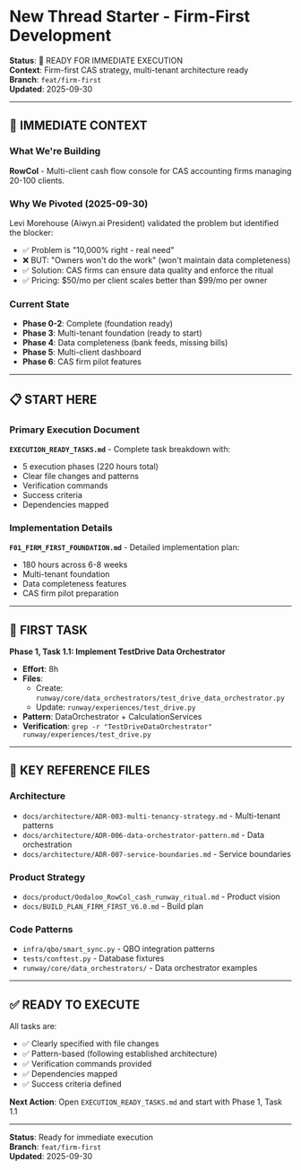 # New Thread Starter - Firm-First Development

**Status**: 🚀 READY FOR IMMEDIATE EXECUTION  
**Context**: Firm-first CAS strategy, multi-tenant architecture ready  
**Branch**: `feat/firm-first`  
**Updated**: 2025-09-30

---

## **🎯 IMMEDIATE CONTEXT**

### **What We're Building**
**RowCol** - Multi-client cash flow console for CAS accounting firms managing 20-100 clients.

### **Why We Pivoted (2025-09-30)**
Levi Morehouse (Aiwyn.ai President) validated the problem but identified the blocker:
- ✅ Problem is "10,000% right - real need"  
- ❌ BUT: "Owners won't do the work" (won't maintain data completeness)
- ✅ Solution: CAS firms can ensure data quality and enforce the ritual
- ✅ Pricing: $50/mo per client scales better than $99/mo per owner

### **Current State**
- **Phase 0-2**: Complete (foundation ready)
- **Phase 3**: Multi-tenant foundation (ready to start)
- **Phase 4**: Data completeness (bank feeds, missing bills)
- **Phase 5**: Multi-client dashboard
- **Phase 6**: CAS firm pilot features

---

## **📋 START HERE**

### **Primary Execution Document**
**`EXECUTION_READY_TASKS.md`** - Complete task breakdown with:
- 5 execution phases (220 hours total)
- Clear file changes and patterns
- Verification commands
- Success criteria
- Dependencies mapped

### **Implementation Details**
**`F01_FIRM_FIRST_FOUNDATION.md`** - Detailed implementation plan:
- 180 hours across 6-8 weeks
- Multi-tenant foundation
- Data completeness features
- CAS firm pilot preparation

---

## **🚀 FIRST TASK**

**Phase 1, Task 1.1: Implement TestDrive Data Orchestrator**
- **Effort**: 8h
- **Files**: 
  - Create: `runway/core/data_orchestrators/test_drive_data_orchestrator.py`
  - Update: `runway/experiences/test_drive.py`
- **Pattern**: DataOrchestrator + CalculationServices
- **Verification**: `grep -r "TestDriveDataOrchestrator" runway/experiences/test_drive.py`

---

## **📁 KEY REFERENCE FILES**

### **Architecture**
- `docs/architecture/ADR-003-multi-tenancy-strategy.md` - Multi-tenant patterns
- `docs/architecture/ADR-006-data-orchestrator-pattern.md` - Data orchestration
- `docs/architecture/ADR-007-service-boundaries.md` - Service boundaries

### **Product Strategy**
- `docs/product/Oodaloo_RowCol_cash_runway_ritual.md` - Product vision
- `docs/BUILD_PLAN_FIRM_FIRST_V6.0.md` - Build plan

### **Code Patterns**
- `infra/qbo/smart_sync.py` - QBO integration patterns
- `tests/conftest.py` - Database fixtures
- `runway/core/data_orchestrators/` - Data orchestrator examples

---

## **✅ READY TO EXECUTE**

All tasks are:
- ✅ Clearly specified with file changes
- ✅ Pattern-based (following established architecture)
- ✅ Verification commands provided
- ✅ Dependencies mapped
- ✅ Success criteria defined

**Next Action**: Open `EXECUTION_READY_TASKS.md` and start with Phase 1, Task 1.1

---

**Status**: Ready for immediate execution  
**Branch**: `feat/firm-first`  
**Updated**: 2025-09-30
